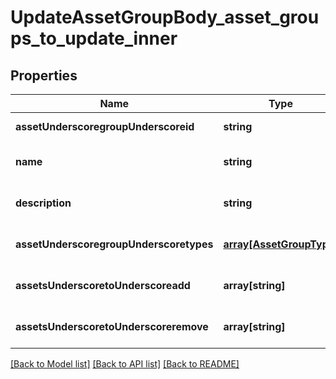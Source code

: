 # UpdateAssetGroupBody_asset_groups_to_update_inner

## Properties
Name | Type | Description | Notes
------------ | ------------- | ------------- | -------------
**assetUnderscoregroupUnderscoreid** | **string** | asset_group_id | [default to null]
**name** | **string** | name | [optional] [default to null]
**description** | **string** | description | [optional] [default to null]
**assetUnderscoregroupUnderscoretypes** | [**array[AssetGroupType]**](AssetGroupType.md) |  | [optional] [default to null]
**assetsUnderscoretoUnderscoreadd** | **array[string]** |  | [optional] [default to null]
**assetsUnderscoretoUnderscoreremove** | **array[string]** |  | [optional] [default to null]

[[Back to Model list]](../README.md#documentation-for-models) [[Back to API list]](../README.md#documentation-for-api-endpoints) [[Back to README]](../README.md)


